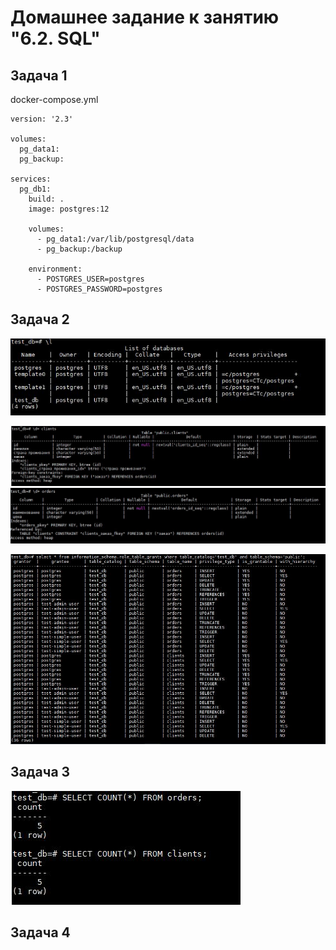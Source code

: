 # Домашнее задание к занятию "6.2. SQL"

## Задача 1

docker-compose.yml
```
version: '2.3'

volumes:
  pg_data1:
  pg_backup:

services:
  pg_db1:
    build: .
    image: postgres:12

    volumes:
      - pg_data1:/var/lib/postgresql/data
      - pg_backup:/backup

    environment:
      - POSTGRES_USER=postgres
      - POSTGRES_PASSWORD=postgres

```

## Задача 2

![db_list](db.JPG)

![clients](clients.JPG)
![orders](orders.JPG)

![grants](grants.JPG)


## Задача 3

![counts](counts.JPG)


## Задача 4

